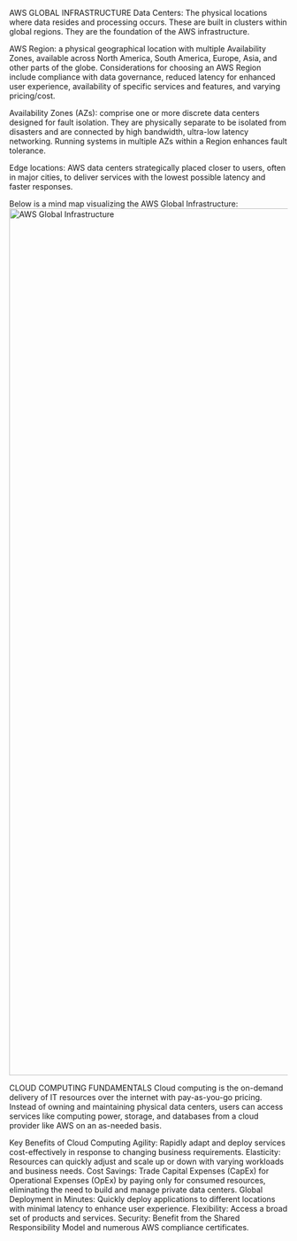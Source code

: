 AWS GLOBAL INFRASTRUCTURE
Data Centers: The  physical locations where data resides and processing occurs. These are built in clusters within global regions. They are the foundation of the AWS infrastructure.

AWS Region: a physical geographical location with multiple Availability Zones, available across North America, South America, Europe, Asia, and other parts of the globe.
Considerations for choosing an AWS Region include compliance with data governance, reduced latency for enhanced user experience, availability of specific services and features, and varying pricing/cost.

Availability Zones (AZs): comprise one or more discrete data centers designed for fault isolation. They are physically separate to be isolated from disasters and are connected by high bandwidth, ultra-low latency networking.
Running systems in multiple AZs within a Region enhances fault tolerance. 

Edge locations: AWS data centers strategically placed closer to users, often in major cities, to deliver services with the lowest possible latency and faster responses.

Below is a mind map visualizing the AWS Global Infrastructure:
<img width="2088" height="1566" alt="AWS Global Infrastructure" src="https://github.com/user-attachments/assets/53306277-656d-4385-bbbb-de67cc572068" />


CLOUD COMPUTING FUNDAMENTALS
Cloud computing is the on-demand delivery of IT resources over the internet with pay-as-you-go pricing.
Instead of owning and maintaining physical data centers, users can access services like computing power, storage, and databases from a cloud provider like AWS on an as-needed basis.

Key Benefits of Cloud Computing
Agility: Rapidly adapt and deploy services cost-effectively in response to changing business requirements.
Elasticity: Resources can quickly adjust and scale up or down with varying workloads and business needs.
Cost Savings: Trade Capital Expenses (CapEx) for Operational Expenses (OpEx) by paying only for consumed resources, eliminating the need to build and manage private data centers.
Global Deployment in Minutes: Quickly deploy applications to different locations with minimal latency to enhance user experience.
Flexibility: Access a broad set of products and services.
Security: Benefit from the Shared Responsibility Model and numerous AWS compliance certificates.
